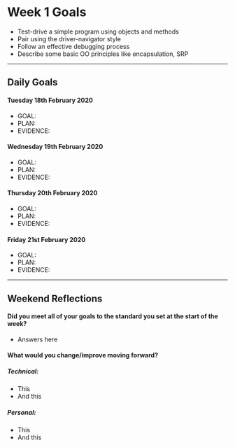 # Week 1 Goals
* Test-drive a simple program using objects and methods
* Pair using the driver-navigator style
* Follow an effective debugging process
* Describe some basic OO principles like encapsulation, SRP

***

## Daily Goals

#### Tuesday 18th February 2020
* GOAL:
* PLAN:
* EVIDENCE:

#### Wednesday 19th February 2020
* GOAL:
* PLAN:
* EVIDENCE:

#### Thursday 20th February 2020
* GOAL:
* PLAN:
* EVIDENCE:

#### Friday 21st February 2020
* GOAL:
* PLAN:
* EVIDENCE:

***

## Weekend Reflections

#### Did you meet all of your goals to the standard you set at the start of the week?
* Answers here

#### What would you change/improve moving forward?
##### Technical: 
* This
* And this
##### Personal:
* This
* And this

